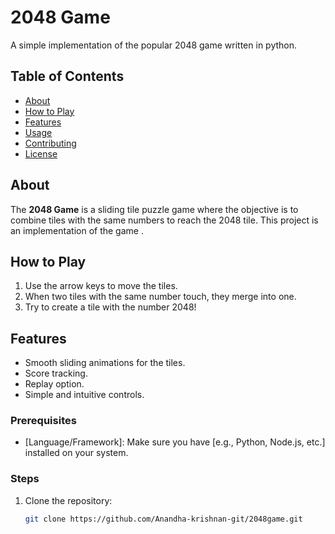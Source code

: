 # 2048 Game

A simple implementation of the popular 2048 game written in python.

## Table of Contents

- [About](#about)
- [How to Play](#how-to-play)
- [Features](#features)
- [Usage](#usage)
- [Contributing](#contributing)
- [License](#license)

## About

The **2048 Game** is a sliding tile puzzle game where the objective is to combine tiles with the same numbers to reach the 2048 tile. This project is an implementation of the game .

## How to Play

1. Use the arrow keys to move the tiles.
2. When two tiles with the same number touch, they merge into one.
3. Try to create a tile with the number 2048!

## Features

- Smooth sliding animations for the tiles.
- Score tracking.
- Replay option.
- Simple and intuitive controls.

### Prerequisites

- [Language/Framework]: Make sure you have [e.g., Python, Node.js, etc.] installed on your system.

### Steps

1. Clone the repository:

   ```bash
   git clone https://github.com/Anandha-krishnan-git/2048game.git
